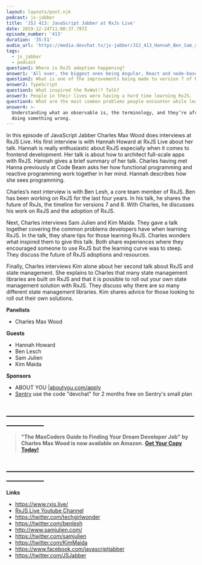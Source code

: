 ```yaml
---
layout: layouts/post.njk
podcast: js-jabber
title: 'JSJ 413: JavaScript Jabber at RxJs Live'
date: 2019-12-24T11:00:37.797Z
episode_number: '413'
duration: '35:51'
audio_url: 'https://media.devchat.tv/js-jabber/JSJ_413_Hannah_Ben_Sam_and_Kim.mp3'
tags:
  - js_jabber
  - podcast
question1: Where is RxJS adoption happening?
answer1: 'All over, the biggest ones being Angular, React and node-based tools.'
question2: What is one of the improvements being made to version 7 of RxJS?
answer2: TypeScript
question3: What inspired the RxWat!? Talk?
answer3: People in their lives were having a hard time learning RxJS.
question4: What are the most common problems people encounter while learning RxJS?
answer4: >-
  Understanding what an observable is, the terminology, and they’re afraid of
  doing something wrong.
---
```

In this episode of JavaScript Jabber Charles Max Wood does interviews at RxJS Live. His first interview is with Hannah Howard at RxJS Live about her talk. Hannah is really enthusiastic about RxJS especially when it comes to frontend development. Her talk is about how to architect full-scale apps with RxJS. Hannah gives a brief summary of her talk. Charles having met Hanna previously at Code Beam asks her how functional programming and reactive programming work together in her mind. Hannah describes how she sees programming. 

Charles’s next interview is with Ben Lesh, a core team member of RxJS. Ben has been working on RxJS for the last four years. In his talk, he shares the future of RxJs, the timeline for versions 7 and 8. With Charles, he discusses his work on RxJS and the adoption of RxJS. 

Next, Charles interviews Sam Julien and Kim Maida. They gave a talk together covering the common problems developers have when learning RxJS. In the talk, they share tips for those learning RxJS. Charles wonders what inspired them to give this talk. Both share experiences where they encouraged someone to use RxJS but the learning curve was to steep. They discuss the future of RxJS adoptions and resources. 

Finally, Charles interviews Kim alone about her second talk about RxJS and state management. She explains to Charles that many state management libraries are built on RxJS and that it is possible to roll out your own state management solution with RxJS. They discuss why there are so many different state management libraries. Kim shares advice for those looking to roll out their own solutions.

**Panelists**

* Charles Max Wood

**Guests**

* Hannah Howard
* Ben Lesch
* Sam Julien
* Kim Maida

**Sponsors**

* ABOUT YOU |[aboutyou.com/apply](http://aboutyou.com/apply) [](http://sentry.io/)
* [Sentry](http://sentry.io/) use the code "devchat" for 2 months free on Sentry's small plan

## **\_\_\_\_\_\_\_\_\_\_\_\_\_\_\_\_\_\_\_\_\_\_\_\_\_\_\_\_\_\_\_\_\_\_\_\_\_\_\_\_\_\_\_\_\_\_\_\_\_\_\_\_\_\_\_\_\_\_\_\_**

> **"The MaxCoders Guide to Finding Your Dream Developer Job" by Charles Max Wood is now available on Amazon.**  **[Get Your Copy Today!](https://www.amazon.com/gp/product/B081MBL5C9/ref=as_li_ss_tl?ie=UTF8&linkCode=sl1&tag=devchattv-20&linkId=9d61363241636e2546ef46abba198746&language=en_US)**

## **\_\_\_\_\_\_\_\_\_\_\_\_\_\_\_\_\_\_\_\_\_\_\_\_\_\_\_\_\_\_\_\_\_\_\_\_\_\_\_\_\_\_\_\_\_\_\_\_\_\_\_\_\_\_\_\_\_\_\_\_**

**Links**

* <https://www.rxjs.live/>
* [RxJS Live Youtube Channel](https://www.youtube.com/channel/UCmvhqGbbqkhJ63V3g-l-5Gg)
* <https://twitter.com/techgirlwonder>
* <https://twitter.com/benlesh>
* <http://www.samjulien.com/>
* <https://twitter.com/samjulien>
* <https://twitter.com/KimMaida>
* <https://www.facebook.com/javascriptjabber>
* <https://twitter.com/JSJabber>
